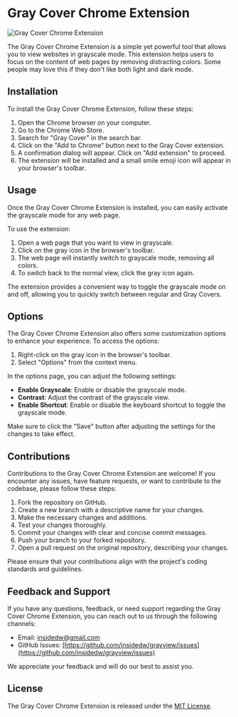 # Gray Cover Chrome Extension

![Gray Cover Chrome Extension](https://ik.imagekit.io/crso3ztbifq/mustardseed/icon-96x96_UuKg7vowp.png?updatedAt=1674555273704)

The Gray Cover Chrome Extension is a simple yet powerful tool that allows you to view websites in grayscale mode. This extension helps users to focus on the content of web pages by removing distracting colors.
Some people may love this if they don't like both light and dark mode.

## Installation

To install the Gray Cover Chrome Extension, follow these steps:

1. Open the Chrome browser on your computer.
2. Go to the Chrome Web Store.
3. Search for "Gray Cover" in the search bar.
4. Click on the "Add to Chrome" button next to the Gray Cover extension.
5. A confirmation dialog will appear. Click on "Add extension" to proceed.
6. The extension will be installed and a small smile emoji icon will appear in your browser's toolbar.

## Usage

Once the Gray Cover Chrome Extension is installed, you can easily activate the grayscale mode for any web page.

To use the extension:

1. Open a web page that you want to view in grayscale.
2. Click on the gray icon in the browser's toolbar.
3. The web page will instantly switch to grayscale mode, removing all colors.
4. To switch back to the normal view, click the gray icon again.

The extension provides a convenient way to toggle the grayscale mode on and off, allowing you to quickly switch between regular and Gray Covers.

## Options

The Gray Cover Chrome Extension also offers some customization options to enhance your experience. To access the options:

1. Right-click on the gray icon in the browser's toolbar.
2. Select "Options" from the context menu.

In the options page, you can adjust the following settings:

- **Enable Grayscale**: Enable or disable the grayscale mode.
- **Contrast**: Adjust the contrast of the grayscale view.
- **Enable Shortcut**: Enable or disable the keyboard shortcut to toggle the grayscale mode.

Make sure to click the "Save" button after adjusting the settings for the changes to take effect.

## Contributions

Contributions to the Gray Cover Chrome Extension are welcome! If you encounter any issues, have feature requests, or want to contribute to the codebase, please follow these steps:

1. Fork the repository on GitHub.
2. Create a new branch with a descriptive name for your changes.
3. Make the necessary changes and additions.
4. Test your changes thoroughly.
5. Commit your changes with clear and concise commit messages.
6. Push your branch to your forked repository.
7. Open a pull request on the original repository, describing your changes.

Please ensure that your contributions align with the project's coding standards and guidelines.

## Feedback and Support

If you have any questions, feedback, or need support regarding the Gray Cover Chrome Extension, you can reach out to us through the following channels:

- Email: [insidedw@gmail.com](mailto:insidedw@gmail.com)
- GitHub Issues: [https://github.com/insidedw/grayview/issues](https://github.com/insidedw/grayview/issues)

We appreciate your feedback and will do our best to assist you.

## License

The Gray Cover Chrome Extension is released under the [MIT License](/path/to/LICENSE).